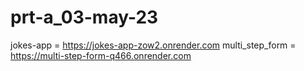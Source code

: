 # prt-a_03-may-23
jokes-app = https://jokes-app-zow2.onrender.com
multi_step_form = https://multi-step-form-q466.onrender.com
